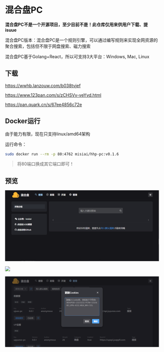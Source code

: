 # 混合盘PC

**混合盘PC不是一个开源项目，至少目前不是！此仓库仅用来供用户下载、提isuue**


混合盘PC版本：混合盘PC是一个规则引擎，可以通过编写规则来实现全网资源的聚合搜索，包括但不限于网盘搜索、磁力搜索

混合盘PC基于Golang+React，所以可支持3大平台：Windows, Mac, Linux


## 下载

https://wwhb.lanzouw.com/b038tvjef

https://www.123pan.com/s/zCHSVv-veYvd.html

https://pan.quark.cn/s/67ee4856c72e


## Docker运行

由于能力有限，现在只支持linux/amd64架构

运行命令：

```sh
sudo docker run --rm -p 80:4762 misiai/hhp-pc:v0.1.6
```


> 将80端口换成其它端口即可！


## 预览

![](./images/20230825210020-2128c3.png)

![](./images/20230825210126-9b5056.png)

![](./images/20230825210553-3ce9b4.png)